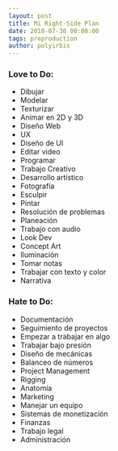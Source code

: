 ```yaml
---
layout: post
title: Mi Right-Side Plan
date: 2018-07-30 00:00:00
tags: preproduction
author: polyirbis
---
```


### Love to Do:
* Dibujar
* Modelar
* Texturizar
* Animar en 2D y 3D
* Diseño Web
* UX
* Diseño de UI
* Editar video
* Programar
* Trabajo Creativo
* Desarrollo artístico
* Fotografía
* Esculpir
* Pintar
* Resolución de problemas
* Planeación
* Trabajo con audio
* Look Dev
* Concept Art
* Iluminación
* Tomar notas
* Trabajar con texto y color
* Narrativa

### Hate to Do:
* Documentación
* Seguimiento de proyectos
* Empezar a trabajar en algo
* Trabajar bajo presión
* Diseño de mecánicas
* Balanceo de números
* Project Management
* Rigging
* Anatomía
* Marketing
* Manejar un equipo
* Sistemas de monetización
* Finanzas
* Trabajo legal
* Administración
